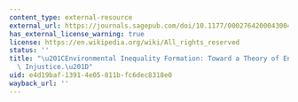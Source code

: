 ```yaml
---
content_type: external-resource
external_url: https://journals.sagepub.com/doi/10.1177/0002764200043004004
has_external_license_warning: true
license: https://en.wikipedia.org/wiki/All_rights_reserved
status: ''
title: "\u201CEnvironmental Inequality Formation: Toward a Theory of Environmental\
  \ Injustice.\u201D"
uid: e4d19baf-1391-4e05-811b-fc6dec8318e0
wayback_url: ''
---
```

